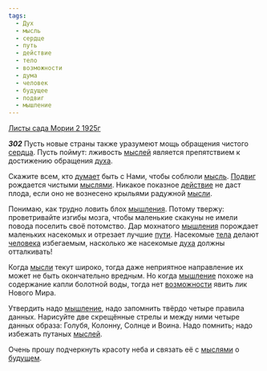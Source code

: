 ```yaml
---
tags:
  - Дух
  - мысль
  - сердце
  - путь
  - действие
  - тело
  - возможности
  - дума
  - человек
  - будущее
  - подвиг
  - мышление
---
```


[Листы сада Мории 2 1925г](https://127.0.0.1:4002/agni/1925)

___302___
Пусть новые страны также уразумеют мощь обращения чистого [сердца](../../../tags/#сердце). Пусть поймут: лживость [мыслей](../../../tags/#[мысль](../../../tags/#мысль)) является препятствием к достижению обращения [духа](../../../tags/#Дух).   

Скажите всем, кто [думает](../../../tags/#дума) быть с Нами, чтобы соблюли [мысль](../../../tags/#мысль). [Подвиг](../../../tags/#подвиг) рождается чистыми [мыслями](../../../tags/#мысль). Никакое показное [действие](../../../tags/#действие) не даст плода, если оно не вознесено крыльями радужной [мысли](../../../tags/#мысль).   

Понимаю, как трудно ловить блох [мышления](../../../tags/#[мышление](../../../tags/#мышление)). Потому твержу: проветривайте изгибы мозга, чтобы маленькие скакуны не имели повода поселить своё потомство. Дар мохнатого [мышления](../../../tags/#[мышление](../../../tags/#мышление)) порождает маленьких насекомых и отрезает лучшие [пути](../../../tags/#путь). Насекомые [тела](../../../tags/#тело) делают [человека](../../../tags/#человек) избегаемым, насколько же насекомые [духа](../../../tags/#Дух) должны отталкивать!   

Когда [мысли](../../../tags/#мысль) текут широко, тогда даже неприятное направление их может не быть окончательно вредным. Но когда [мышление](../../../tags/#мышление) похоже на содержание капли болотной воды, тогда нет [возможности](../../../tags/#возможности) явить лик Нового Мира.   

Утвердить надо [мышление](../../../tags/#мышление), надо запомнить твёрдо четыре правила данных. Нарисуйте две скрещённые стрелы и между ними четыре данных образа: Голубя, Колонну, Солнце и Воина. Надо помнить; надо избежать путаных [мыслей](../../../tags/#[мысль](../../../tags/#мысль)).   

Очень прошу подчеркнуть красоту неба и связать её с [мыслями](../../../tags/#мысль) о [будущем](../../../tags/#будущее).   


